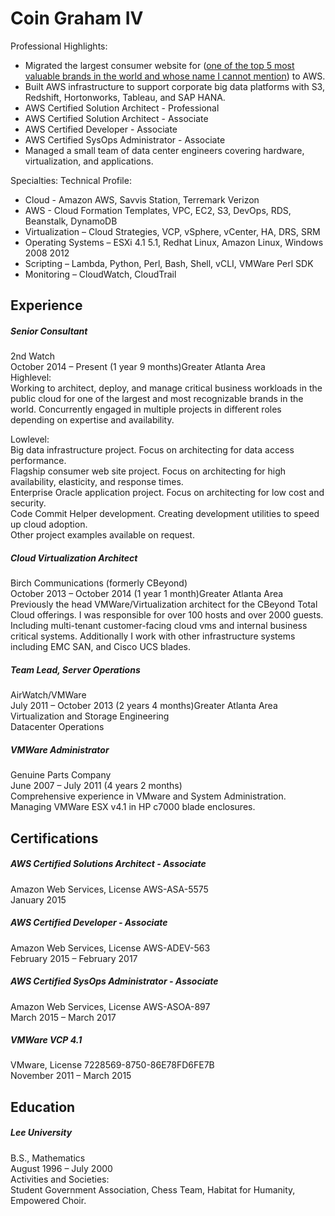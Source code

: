 Coin Graham IV
======

Professional Highlights:
* Migrated the largest consumer website for ([one of the top 5 most valuable brands in the world and whose name I cannot mention](http://c.cocacola.co.jp/)) to AWS.
* Built AWS infrastructure to support corporate big data platforms with S3, Redshift, Hortonworks, Tableau, and SAP HANA.
* AWS Certified Solution Architect - Professional
* AWS Certified Solution Architect - Associate
* AWS Certified Developer - Associate
* AWS Certified SysOps Administrator - Associate
* Managed a small team of data center engineers covering hardware, virtualization, and applications.

Specialties: Technical Profile:
* Cloud - Amazon AWS, Savvis Station, Terremark Verizon
* AWS - Cloud Formation Templates, VPC, EC2, S3, DevOps, RDS, Beanstalk, DynamoDB
* Virtualization – Cloud Strategies, VCP, vSphere, vCenter, HA, DRS, SRM
* Operating Systems – ESXi 4.1 5.1, Redhat Linux, Amazon Linux, Windows 2008 2012
* Scripting – Lambda, Python, Perl, Bash, Shell, vCLI, VMWare Perl SDK
* Monitoring – CloudWatch, CloudTrail

Experience
------

##### Senior Consultant  
2nd Watch  
October 2014 – Present (1 year 9 months)Greater Atlanta Area  
Highlevel:  
Working to architect, deploy, and manage critical business workloads in the public cloud for one of the largest and most recognizable brands in the world.  Concurrently engaged in multiple projects in different roles depending on expertise and availability.  
  
Lowlevel:  
Big data infrastructure project.  Focus on architecting for data access performance.  
Flagship consumer web site project.  Focus on architecting for high availability, elasticity, and response times.   
Enterprise Oracle application project.  Focus on architecting for low cost and security.   
Code Commit Helper development.  Creating development utilities to speed up cloud adoption.  
Other project examples available on request.  
    
##### Cloud Virtualization Architect  
Birch Communications (formerly CBeyond)  
October 2013 – October 2014 (1 year 1 month)Greater Atlanta Area  
Previously the head VMWare/Virtualization architect for the CBeyond Total Cloud offerings. I was responsible for over 100 hosts and over 2000 guests. Including multi-tenant customer-facing cloud vms and internal business critical systems.  Additionally I work with other infrastructure systems including EMC SAN, and Cisco UCS blades.  
  
##### Team Lead, Server Operations  
AirWatch/VMWare  
July 2011 – October 2013 (2 years 4 months)Greater Atlanta Area  
Virtualization and Storage Engineering  
Datacenter Operations  
  
##### VMWare Administrator  
Genuine Parts Company  
June 2007 – July 2011 (4 years 2 months)  
Comprehensive experience in VMware and System Administration. Managing VMWare ESX v4.1 in HP c7000 blade enclosures.  

Certifications
------

##### AWS Certified Solutions Architect - Associate  
Amazon Web Services, License AWS-ASA-5575  
January 2015  

##### AWS Certified Developer - Associate  
Amazon Web Services, License AWS-ADEV-563  
February 2015 – February 2017  

##### AWS Certified SysOps Administrator - Associate  
Amazon Web Services, License AWS-ASOA-897  
March 2015 – March 2017  

##### VMWare VCP 4.1  
VMware, License 7228569-8750-86E78FD6FE7B  
November 2011 – March 2015  

Education
------

##### Lee University
B.S., Mathematics  
August 1996 – July 2000  
Activities and Societies:   
Student Government Association, Chess Team, Habitat for Humanity, Empowered Choir.  
